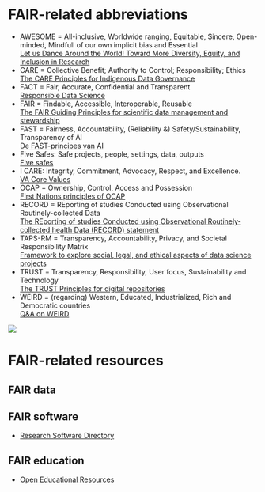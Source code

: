 # FAIR-related abbreviations

* AWESOME = All-inclusive, Worldwide ranging, Equitable, Sincere, Open-minded, Mindfull of our own implicit bias and Essential  
  [Let us Dance Around the World! Toward More Diversity, Equity, and Inclusion in Research](https://journals.humankinetics.com/view/journals/jmpb/6/1/article-p1.xml)
* CARE = Collective Benefit; Authority to Control; Responsibility; Ethics  
  [The CARE Principles for Indigenous Data Governance](https://doi.org/10.5334/dsj-2020-042)
* FACT = Fair, Accurate, Confidential and Transparent  
  [Responsible Data Science](https://doi.org/10.1007/s12599-017-0487-z)
* FAIR = Findable, Accessible, Interoperable, Reusable  
  [The FAIR Guiding Principles for scientific data management and stewardship](https://doi.org/10.1038/sdata.2016.18)
* FAST = Fairness, Accountability, (Reliability &) Safety/Sustainability, Transparency of AI  
  [De FAST-principes van AI](https://boommanagement.nl/artikel/de-fast-principes-van-ai-fairness-accountability-safety-transparency/)
* Five Safes: Safe projects, people, settings, data, outputs  
  [Five safes](https://en.wikipedia.org/wiki/Five_safes)
* I CARE: Integrity, Commitment, Advocacy, Respect, and Excellence.  
  [VA Core Values](https://www.va.gov/icare/)
* OCAP = Ownership, Control, Access and Possession  
  [First Nations principles of OCAP](https://en.wikipedia.org/wiki/First_Nations_principles_of_OCAP)
* RECORD = REporting of studies Conducted using Observational Routinely-collected Data  
  [The REporting of studies Conducted using Observational Routinely-collected health Data (RECORD) statement](https://doi.org/10.1371/journal.pmed.1001885)
* TAPS-RM = Transparency, Accountability, Privacy, and Societal Responsibility Matrix  
  [Framework to explore social, legal, and ethical aspects of data science projects](https://doi.org/10.48550/arXiv.2302.01041)
* TRUST = Transparency, Responsibility, User focus, Sustainability and Technology  
  [The TRUST Principles for digital repositories](https://www.nature.com/articles/s41597-020-0486-7)
* WEIRD = (regarding) Western, Educated, Industrialized, Rich and Democratic countries  
  [Q&A on WEIRD](https://weirdpeople.fas.harvard.edu/qa-weird)

![](https://images.squarespace-cdn.com/content/v1/5d3799de845604000199cd24/1567592828276-IZWQDX1H6DRCD85GRSWJ/CARE+Principles.png?format=2500w)

# FAIR-related resources
## FAIR data
## FAIR software
* [Research Software Directory](https://research-software-directory.org/organisations/amsterdam-university-medical-centers)
## FAIR education
* [Open Educational Resources](https://github.com/ronaldcornet/openeducationalresources)
